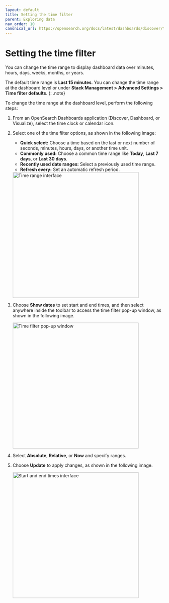 ```yaml
---
layout: default
title: Setting the time filter
parent: Exploring data
nav_order: 10
canonical_url: https://opensearch.org/docs/latest/dashboards/discover/time-filter/
---
```


# Setting the time filter

You can change the time range to display dashboard data over minutes, hours, days, weeks, months, or years.

The default time range is **Last 15 minutes**. You can change the time range at the dashboard level or under **Stack Management > Advanced Settings > Time filter defaults**. 
{: .note}

To change the time range at the dashboard level, perform the following steps:

1. From an OpenSearch Dashboards application (Discover, Dashboard, or Visualize), select the time clock or calendar icon.
2. Select one of the time filter options, as shown in the following image:
   - **Quick select:** Choose a time based on the last or next number of seconds, minutes, hours, days, or another time unit. 
   - **Commonly used:** Choose a common time range like **Today**, **Last 7 days**, or **Last 30 days**. 
   - **Recently used date ranges:** Select a previously used time range.
   - **Refresh every:** Set an automatic refresh period.

    <img src="{{site.url}}{{site.baseurl}}/images/dashboards/time-range.png" alt="Time range interface" width="400"/>

3. Choose **Show dates** to set start and end times, and then select anywhere inside the toolbar to access the time filter pop-up window, as shown in the following image.

   <img src="{{site.url}}{{site.baseurl}}/images/dashboards/time-filter-popup.png" alt="Time filter pop-up window" width="400"/>

4. Select **Absolute**, **Relative**, or **Now** and specify ranges.
5. Choose **Update** to apply changes, as shown in the following image.

   <img src="{{site.url}}{{site.baseurl}}/images/dashboards/start-end-time.png" alt="Start and end times interface" width="400"/>
